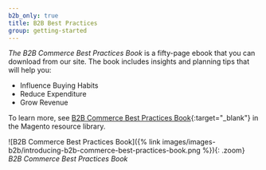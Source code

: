 ```yaml
---
b2b_only: true
title: B2B Best Practices
group: getting-started
---
```


_The B2B Commerce Best Practices Book_ is a fifty-page ebook that you can download from our site. The book includes insights and planning tips that will help you:

- Influence Buying Habits
- Reduce Expenditure
- Grow Revenue

To learn more, see [B2B Commerce Best Practices Book][1]{:target="_blank"} in the Magento resource library.

![B2B Commerce Best Practices Book]({% link images/images-b2b/introducing-b2b-commerce-best-practices-book.png %}){: .zoom}
_B2B Commerce Best Practices Book_

[1]: https://business.adobe.com/resources/flex-your-b2b-commerce-superpowers.html
